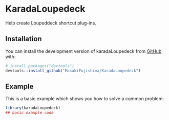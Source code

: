 
# KaradaLoupedeck

<!-- badges: start -->
<!-- badges: end -->

Help create Loupeddeck shortcut plug-ins.

## Installation

You can install the development version of karadaLoupedeck from [GitHub](https://github.com/) with:

``` r
# install.packages("devtools")
devtools::install_github("MasakiFujishima/KaradaLoupedeck")
```

## Example

This is a basic example which shows you how to solve a common problem:

``` r
library(karadaLoupedeck)
## basic example code
```

